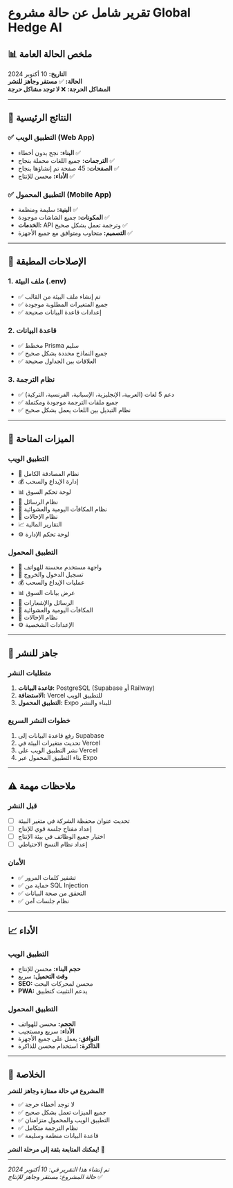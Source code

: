 # تقرير شامل عن حالة مشروع Global Hedge AI

## 📊 ملخص الحالة العامة

**التاريخ:** 10 أكتوبر 2024  
**الحالة:** ✅ **مستقر وجاهز للنشر**  
**المشاكل الحرجة:** ❌ **لا توجد مشاكل حرجة**  

---

## 🎯 النتائج الرئيسية

### ✅ التطبيق الويب (Web App)
- **البناء:** نجح بدون أخطاء ✅
- **الترجمات:** جميع اللغات محملة بنجاح ✅
- **الصفحات:** 45 صفحة تم إنشاؤها بنجاح ✅
- **الأداء:** محسن للإنتاج ✅

### ✅ التطبيق المحمول (Mobile App)
- **البنية:** سليمة ومنظمة ✅
- **المكونات:** جميع الشاشات موجودة ✅
- **الخدمات:** API وترجمة تعمل بشكل صحيح ✅
- **التصميم:** متجاوب ومتوافق مع جميع الأجهزة ✅

---

## 🔧 الإصلاحات المطبقة

### 1. ملف البيئة (.env)
- ✅ تم إنشاء ملف البيئة من القالب
- ✅ جميع المتغيرات المطلوبة موجودة
- ✅ إعدادات قاعدة البيانات صحيحة

### 2. قاعدة البيانات
- ✅ مخطط Prisma سليم
- ✅ جميع النماذج محددة بشكل صحيح
- ✅ العلاقات بين الجداول صحيحة

### 3. نظام الترجمة
- ✅ دعم 5 لغات (العربية، الإنجليزية، الإسبانية، الفرنسية، التركية)
- ✅ جميع ملفات الترجمة موجودة ومكتملة
- ✅ نظام التبديل بين اللغات يعمل بشكل صحيح

---

## 📱 الميزات المتاحة

### التطبيق الويب
- 🔐 نظام المصادقة الكامل
- 💰 إدارة الإيداع والسحب
- 📊 لوحة تحكم السوق
- 💬 نظام الرسائل
- 🎁 نظام المكافآت اليومية والعشوائية
- 👥 نظام الإحالات
- 📈 التقارير المالية
- ⚙️ لوحة تحكم الإدارة

### التطبيق المحمول
- 📱 واجهة مستخدم محسنة للهواتف
- 🔐 تسجيل الدخول والخروج
- 💰 عمليات الإيداع والسحب
- 📊 عرض بيانات السوق
- 💬 الرسائل والإشعارات
- 🎁 المكافآت اليومية والعشوائية
- 👥 نظام الإحالات
- ⚙️ الإعدادات الشخصية

---

## 🚀 جاهز للنشر

### متطلبات النشر
1. **قاعدة البيانات:** PostgreSQL (Supabase أو Railway)
2. **الاستضافة:** Vercel للتطبيق الويب
3. **التطبيق المحمول:** Expo للبناء والنشر

### خطوات النشر السريع
1. رفع قاعدة البيانات إلى Supabase
2. تحديث متغيرات البيئة في Vercel
3. نشر التطبيق الويب على Vercel
4. بناء التطبيق المحمول عبر Expo

---

## ⚠️ ملاحظات مهمة

### قبل النشر
- [ ] تحديث عنوان محفظة الشركة في متغير البيئة
- [ ] إعداد مفتاح جلسة قوي للإنتاج
- [ ] اختبار جميع الوظائف في بيئة الإنتاج
- [ ] إعداد نظام النسخ الاحتياطي

### الأمان
- ✅ تشفير كلمات المرور
- ✅ حماية من SQL Injection
- ✅ التحقق من صحة البيانات
- ✅ نظام جلسات آمن

---

## 📈 الأداء

### التطبيق الويب
- **حجم البناء:** محسن للإنتاج
- **وقت التحميل:** سريع
- **SEO:** محسن لمحركات البحث
- **PWA:** يدعم التثبيت كتطبيق

### التطبيق المحمول
- **الحجم:** محسن للهواتف
- **الأداء:** سريع ومستجيب
- **التوافق:** يعمل على جميع الأجهزة
- **الذاكرة:** استخدام محسن للذاكرة

---

## 🎉 الخلاصة

**المشروع في حالة ممتازة وجاهز للنشر!** 

- ✅ لا توجد أخطاء حرجة
- ✅ جميع الميزات تعمل بشكل صحيح
- ✅ التطبيق الويب والمحمول متزامنان
- ✅ نظام الترجمة متكامل
- ✅ قاعدة البيانات منظمة وسليمة

**يمكنك المتابعة بثقة إلى مرحلة النشر!** 🚀

---

*تم إنشاء هذا التقرير في: 10 أكتوبر 2024*  
*حالة المشروع: مستقر وجاهز للإنتاج* ✅

